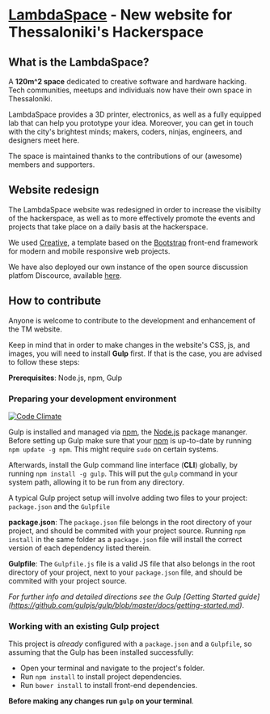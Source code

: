 # [LambdaSpace](http://www.lambdaspace.gr/) - New website for Thessaloniki's Hackerspace

## What is the LambdaSpace?

A **120m^2 space** dedicated to creative software and hardware hacking. Tech communities, meetups and individuals now have their own space in Thessaloniki.

LambdaSpace provides a 3D printer, electronics, as well as a fully equipped lab that can help you prototype your idea.
Moreover, you can get in touch with the city's brightest minds; makers, coders, ninjas, engineers, and designers meet here.

The space is maintained thanks to the contributions of our (awesome) members and supporters.

## Website redesign

The LambdaSpace website was redesigned in order to increase the visibilty of the hackerspace, as well as to more effectively promote the events and projects that take place on a daily basis at the hackerspace.

We used [Creative](http://ironsummitmedia.github.io/startbootstrap-creative/), a template based on the [Bootstrap](http://getbootstrap.com/) front-end framework for modern and mobile responsive web projects.

We have also deployed our own instance of the open source discussion platfom Discource, available [here](http://discourse.lambdaspace.gr/).

## How to contribute

Anyone is welcome to contribute to the development and enhancement of the TM website.

Keep in mind that in order to make changes in the website's CSS, js, and images, you will need to install **Gulp** first. If that is the case, you are advised to follow these steps:

**Prerequisites**: Node.js, npm, Gulp

### Preparing your development environment

[![Code Climate](https://codeclimate.com/github/techministry/new_website/badges/gpa.svg)](https://codeclimate.com/github/lambdaspace/new_website)

Gulp is installed and managed via [npm](https://www.npmjs.com/), the [Node.js](https://nodejs.org/en/) package mananger.
Before setting up Gulp make sure that your [npm](https://www.npmjs.com/) is up-to-date by running `npm update -g npm`. Τhis might require `sudo` on certain systems.

Afterwards, install the Gulp command line interface (**CLI**) globally, by running `npm install -g gulp`.
This will put the `gulp` command in your system path, allowing it to be run from any directory.

A typical Gulp project setup will involve adding two files to your project: `package.json` and the `Gulpfile`

**package.json**: The `package.json` file belongs in the root directory of your project, and should be commited with your project source. Running `npm install` in the same folder as a `package.json` file will install the correct version of each dependency listed therein.

**Gulpfile**: The `Gulpfile.js` file is a valid JS file that also belongs in the root directory of your project, next to your `package.json` file, and should be commited with your project source.

*For further info and detailed directions see the Gulp [Getting Started guide] (https://github.com/gulpjs/gulp/blob/master/docs/getting-started.md)*.

### Working with an existing Gulp project

This project is *already* configured with a `package.json` and a `Gulpfile`, so assuming that the Gulp has been installed successfully:

* Open your terminal and navigate to the project's folder.
* Run `npm install` to install project dependencies.
* Run `bower install` to install front-end dependencies.

**Before making any changes run `gulp` on your terminal**.
